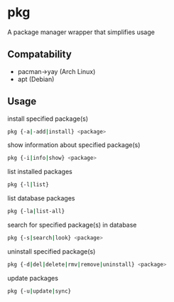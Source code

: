 # pkg
A package manager wrapper that simplifies usage

## Compatability
- pacman->yay (Arch Linux)
- apt (Debian)

## Usage
install specified package(s)
```bash
pkg {-a|-add|install} <package>
```

show information about specified package(s)
```bash
pkg {-i|info|show} <package>
```

list installed packages
```bash
pkg {-l|list}
```

list database packages
```bash
pkg {-la|list-all}
```

search for specified package(s) in database
```bash
pkg {-s|search|look} <package>
```

uninstall specified package(s)
```bash
pkg {-d|del|delete|rmv|remove|uninstall} <package>
```

update packages
```bash
pkg {-u|update|sync}
```

